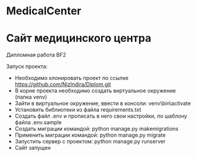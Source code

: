 # MedicalCenter

# Сайт медицинского центра
Дипломная работа BF2

Запуск проекта:
 - Необходимо клонировать проект по ссылке https://github.com/NizIndira/Diplom.git
 - В корне проекта необходимо создать виртуальное окружение (папка venv)
 - Зайти в виртуальное окружение, ввести в консоли: venv\bin\activate 
 - Установить библиотеки из файла requirements.txt
 - Создать файл .env и прописать в него свои настройки, по шаблону файла .env.sample
 - Создать миграции командой: python manage.py makemigrations
 - Применить миграции командой: python manage.py migrate
 - Запустить сервер с проектом: python manage.py runserver
 - Сайт запущен
